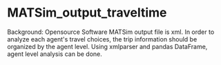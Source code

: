 # MATSim_output_traveltime

Background: Opensource Software MATSim output file is xml. In order to analyze each agent's travel choices, the trip information should be organized by the agent level. Using xmlparser and pandas DataFrame, agent level analysis can be done.


